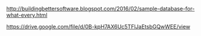 http://buildingbettersoftware.blogspot.com/2016/02/sample-database-for-what-every.html

https://drive.google.com/file/d/0B-kpH7AX6Uc5TFlJaEtsbGQwWEE/view